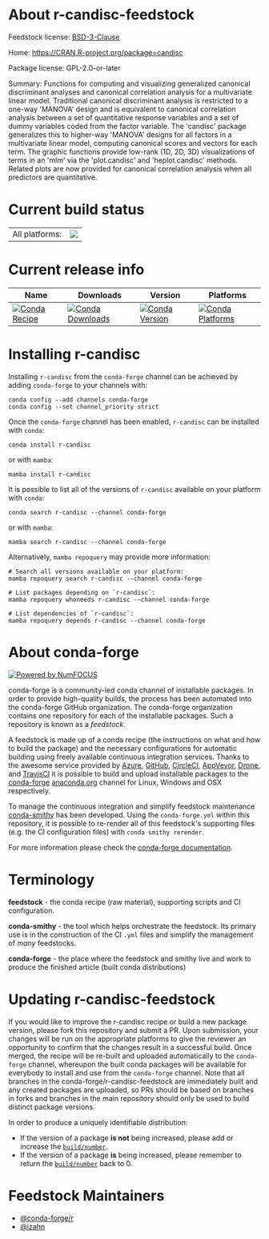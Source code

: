 About r-candisc-feedstock
=========================

Feedstock license: [BSD-3-Clause](https://github.com/conda-forge/r-candisc-feedstock/blob/main/LICENSE.txt)

Home: https://CRAN.R-project.org/package=candisc

Package license: GPL-2.0-or-later

Summary: Functions for computing and visualizing generalized canonical discriminant analyses and canonical correlation analysis for a multivariate linear model. Traditional canonical discriminant analysis is restricted to a one-way 'MANOVA' design and is equivalent to canonical correlation analysis between a set of quantitative response variables and a set of dummy variables coded from the factor variable. The 'candisc' package generalizes this to higher-way 'MANOVA' designs for all factors in a multivariate linear model, computing canonical scores and vectors for each term. The graphic functions provide low-rank (1D, 2D, 3D) visualizations of terms in an 'mlm' via the 'plot.candisc' and 'heplot.candisc' methods. Related plots are now provided for canonical correlation analysis when all predictors are quantitative.

Current build status
====================


<table><tr><td>All platforms:</td>
    <td>
      <a href="https://dev.azure.com/conda-forge/feedstock-builds/_build/latest?definitionId=13358&branchName=main">
        <img src="https://dev.azure.com/conda-forge/feedstock-builds/_apis/build/status/r-candisc-feedstock?branchName=main">
      </a>
    </td>
  </tr>
</table>

Current release info
====================

| Name | Downloads | Version | Platforms |
| --- | --- | --- | --- |
| [![Conda Recipe](https://img.shields.io/badge/recipe-r--candisc-green.svg)](https://anaconda.org/conda-forge/r-candisc) | [![Conda Downloads](https://img.shields.io/conda/dn/conda-forge/r-candisc.svg)](https://anaconda.org/conda-forge/r-candisc) | [![Conda Version](https://img.shields.io/conda/vn/conda-forge/r-candisc.svg)](https://anaconda.org/conda-forge/r-candisc) | [![Conda Platforms](https://img.shields.io/conda/pn/conda-forge/r-candisc.svg)](https://anaconda.org/conda-forge/r-candisc) |

Installing r-candisc
====================

Installing `r-candisc` from the `conda-forge` channel can be achieved by adding `conda-forge` to your channels with:

```
conda config --add channels conda-forge
conda config --set channel_priority strict
```

Once the `conda-forge` channel has been enabled, `r-candisc` can be installed with `conda`:

```
conda install r-candisc
```

or with `mamba`:

```
mamba install r-candisc
```

It is possible to list all of the versions of `r-candisc` available on your platform with `conda`:

```
conda search r-candisc --channel conda-forge
```

or with `mamba`:

```
mamba search r-candisc --channel conda-forge
```

Alternatively, `mamba repoquery` may provide more information:

```
# Search all versions available on your platform:
mamba repoquery search r-candisc --channel conda-forge

# List packages depending on `r-candisc`:
mamba repoquery whoneeds r-candisc --channel conda-forge

# List dependencies of `r-candisc`:
mamba repoquery depends r-candisc --channel conda-forge
```


About conda-forge
=================

[![Powered by
NumFOCUS](https://img.shields.io/badge/powered%20by-NumFOCUS-orange.svg?style=flat&colorA=E1523D&colorB=007D8A)](https://numfocus.org)

conda-forge is a community-led conda channel of installable packages.
In order to provide high-quality builds, the process has been automated into the
conda-forge GitHub organization. The conda-forge organization contains one repository
for each of the installable packages. Such a repository is known as a *feedstock*.

A feedstock is made up of a conda recipe (the instructions on what and how to build
the package) and the necessary configurations for automatic building using freely
available continuous integration services. Thanks to the awesome service provided by
[Azure](https://azure.microsoft.com/en-us/services/devops/), [GitHub](https://github.com/),
[CircleCI](https://circleci.com/), [AppVeyor](https://www.appveyor.com/),
[Drone](https://cloud.drone.io/welcome), and [TravisCI](https://travis-ci.com/)
it is possible to build and upload installable packages to the
[conda-forge](https://anaconda.org/conda-forge) [anaconda.org](https://anaconda.org/)
channel for Linux, Windows and OSX respectively.

To manage the continuous integration and simplify feedstock maintenance
[conda-smithy](https://github.com/conda-forge/conda-smithy) has been developed.
Using the ``conda-forge.yml`` within this repository, it is possible to re-render all of
this feedstock's supporting files (e.g. the CI configuration files) with ``conda smithy rerender``.

For more information please check the [conda-forge documentation](https://conda-forge.org/docs/).

Terminology
===========

**feedstock** - the conda recipe (raw material), supporting scripts and CI configuration.

**conda-smithy** - the tool which helps orchestrate the feedstock.
                   Its primary use is in the construction of the CI ``.yml`` files
                   and simplify the management of *many* feedstocks.

**conda-forge** - the place where the feedstock and smithy live and work to
                  produce the finished article (built conda distributions)


Updating r-candisc-feedstock
============================

If you would like to improve the r-candisc recipe or build a new
package version, please fork this repository and submit a PR. Upon submission,
your changes will be run on the appropriate platforms to give the reviewer an
opportunity to confirm that the changes result in a successful build. Once
merged, the recipe will be re-built and uploaded automatically to the
`conda-forge` channel, whereupon the built conda packages will be available for
everybody to install and use from the `conda-forge` channel.
Note that all branches in the conda-forge/r-candisc-feedstock are
immediately built and any created packages are uploaded, so PRs should be based
on branches in forks and branches in the main repository should only be used to
build distinct package versions.

In order to produce a uniquely identifiable distribution:
 * If the version of a package **is not** being increased, please add or increase
   the [``build/number``](https://docs.conda.io/projects/conda-build/en/latest/resources/define-metadata.html#build-number-and-string).
 * If the version of a package **is** being increased, please remember to return
   the [``build/number``](https://docs.conda.io/projects/conda-build/en/latest/resources/define-metadata.html#build-number-and-string)
   back to 0.

Feedstock Maintainers
=====================

* [@conda-forge/r](https://github.com/conda-forge/r/)
* [@izahn](https://github.com/izahn/)

